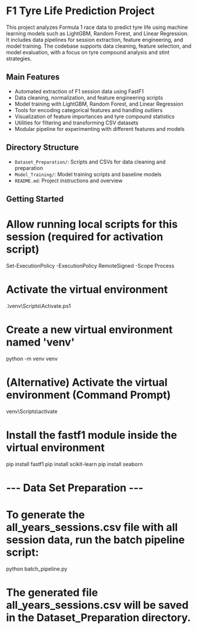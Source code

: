 # F1 Tyre Life Prediction Project
This project analyzes Formula 1 race data to predict tyre life using machine learning models such as LightGBM, Random Forest, and Linear Regression. It includes data pipelines for session extraction, feature engineering, and model training. The codebase supports data cleaning, feature selection, and model evaluation, with a focus on tyre compound analysis and stint strategies.

## Main Features
- Automated extraction of F1 session data using FastF1
- Data cleaning, normalization, and feature engineering scripts
- Model training with LightGBM, Random Forest, and Linear Regression
- Tools for encoding categorical features and handling outliers
- Visualization of feature importances and tyre compound statistics
- Utilities for filtering and transforming CSV datasets
- Modular pipeline for experimenting with different features and models

## Directory Structure
- `Dataset_Preparation/`: Scripts and CSVs for data cleaning and preparation
- `Model_Training/`: Model training scripts and baseline models
- `README.md`: Project instructions and overview

## Getting Started
# Allow running local scripts for this session (required for activation script)
Set-ExecutionPolicy -ExecutionPolicy RemoteSigned -Scope Process

# Activate the virtual environment
.\venv\Scripts\Activate.ps1

# Create a new virtual environment named 'venv'
python -m venv venv

# (Alternative) Activate the virtual environment (Command Prompt)
venv\Scripts\activate

# Install the fastf1 module inside the virtual environment
pip install fastf1
pip install scikit-learn
pip install seaborn

# --- Data Set Preparation ---
# To generate the all_years_sessions.csv file with all session data, run the batch pipeline script:
python batch_pipeline.py
# The generated file all_years_sessions.csv will be saved in the Dataset_Preparation directory.
